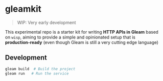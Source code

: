 # gleamkit

> WIP: Very early development

This experimental repo is a starter kit for writing **HTTP APIs in Gleam** based on `wisp`, 
aiming to provide a simple and opinionated setup that is **production-ready**
(even though Gleam is still a very cutting edge language)

## Development

```sh
gleam build  # Build the project
gleam run   # Run the service
```
